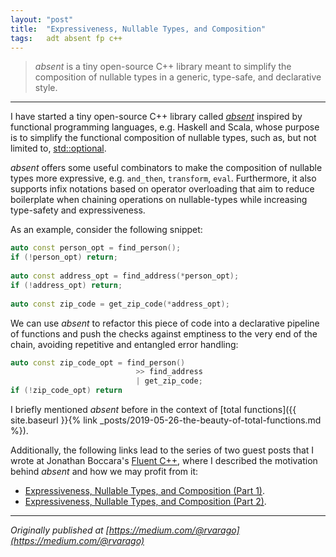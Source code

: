 ```yaml
---
layout: "post"
title:  "Expressiveness, Nullable Types, and Composition"
tags:   adt absent fp c++
---
```


> _absent_ is a tiny open-source C++ library meant to simplify the composition of nullable types in a generic, type-safe, and declarative style.

* * *

I have started a tiny open-source C++ library called [_absent_](https://github.com/rvarago/absent) inspired by functional programming
languages, e.g. Haskell and Scala, whose purpose is to simplify the functional composition of nullable types, such as, but not limited to,
[std::optional<T>](https://en.cppreference.com/w/cpp/utility/optional).

_absent_ offers some useful combinators to make the composition of nullable types more expressive, e.g. `and_then`, `transform`, `eval`. Furthermore, it also supports infix notations based on operator overloading that aim to reduce boilerplate when chaining operations on nullable-types while increasing type-safety and expressiveness.

As an example, consider the following snippet:

```cpp
auto const person_opt = find_person();  
if (!person_opt) return;  
  
auto const address_opt = find_address(*person_opt);  
if (!address_opt) return;  
  
auto const zip_code = get_zip_code(*address_opt);
```

We can use _absent_ to refactor this piece of code into a declarative pipeline of functions and push the checks against emptiness
to the very end of the chain, avoiding repetitive and entangled error handling:

```cpp    
auto const zip_code_opt = find_person()  
                            >> find_address
                            | get_zip_code;  
if (!zip_code_opt) return
```

I briefly mentioned _absent_ before in the context of [total functions]({{ site.baseurl }}{% link _posts/2019-05-26-the-beauty-of-total-functions.md %}).

Additionally, the following links lead to the series of two guest posts that I wrote at Jonathan Boccara's [Fluent C++](https://www.fluentcpp.com/), where I described the motivation behind _absent_ and how we may profit from it:

  * [Expressiveness, Nullable Types, and Composition (Part 1)](https://www.fluentcpp.com/2019/07/16/expressiveness-nullable-types-and-composition-part-1/).
  * [Expressiveness, Nullable Types, and Composition (Part 2)](https://www.fluentcpp.com/2019/07/19/expressiveness-nullable-types-and-composition-part-2/).

***
*Originally published at [https://medium.com/@rvarago](https://medium.com/@rvarago)*
